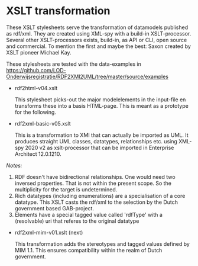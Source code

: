 # XSLT transformation

These XSLT stylesheets  serve the transformation of datamodels published as rdf/xml. They are created  using XML-spy with a build-in XSLT-processor. Several other XSLT-processors exists, build-in, as API or CLI, open source and commercial. To mention the first and maybe the best: Saxon created by XSLT pioneer Michael Kay. 

These stylesheets are tested with the data-examples in https://github.com/LOD-Onderwijsregistratie/RDF2XMI2UML/tree/master/source/examples

* rdf2html-v04.xslt  

   This stylesheet picks-out the major modelelements in the input-file en transforms these into a basis HTML-page. This is meant as a prototype for the following.

* rdf2xml-basic-v05.xslt

   This is a transformation to XMI that can actually be imported as UML. It produces straight UML classes, datatypes, relationships etc.  using XML-spy 2020 v2 as xslt-processor that can be imported in Enterprise Architect 12.0.1210.

*Notes:* 
1. RDF doesn't have bidirectional relationships. One would need two inversed properties. That is not within the present scope. So the multiplicity for the target is undetermined.
2. Rich datatypes (including enumerations) are a specialisation of a core datatype. This XSLT casts the rdf/xml to the selection by the Dutch government based GAB-project.
3. Elements have a special tagged value called 'rdfType' with a (resolvable) uri that referes to the original datatype
                
* rdf2xml-mim-v01.xslt (next)

   This transformation adds the stereotypes and tagged values defined by MIM 1.1. This ensures compatibility within the realm of Dutch government. 


